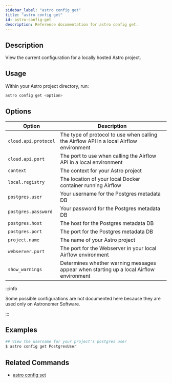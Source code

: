 ```yaml
---
sidebar_label: "astro config get"
title: "astro config get"
id: astro-config-get
description: Reference documentation for astro config get.
---
```


## Description

View the current configuration for a locally hosted Astro project.

## Usage

Within your Astro project directory, run:

```sh
astro config get <option>
```

## Options

| Option              | Description                                                                             |
| ------------------- | --------------------------------------------------------------------------------------- |
| `cloud.api.protocol`  | The type of protocol to use when calling the Airflow API in a local Airflow environment |
| `cloud.api.port`      | The port to use when calling the Airflow API in a local environment                     |
| `context`           | The context for your Astro project                                                      |
| `local.registry`     | The location of your local Docker container running Airflow                             |
| `postgres.user`      | Your username for the Postgres metadata DB                                              |
| `postgres.password`  | Your password for the Postgres metadata DB                                              |
| `postgres.host`      | The host for the Postgres metadata DB                                                   |
| `postgres.port`      | The port for the Postgres metadata DB                                                   |
| `project.name`       | The name of your Astro project                                                       |
| `webserver.port`     | The port for the Webserver in your local Airflow environment                           |
| `show_warnings`      | Determines whether warning messages appear when starting up a local Airflow environment |

:::info

Some possible configurations are not documented here because they are used only on Astronomer Software.

:::

## Examples

```sh
## View the username for your project's postgres user
$ astro config get PostgresUser
```

## Related Commands

- [astro config set](cli/astro-config-set.md)
